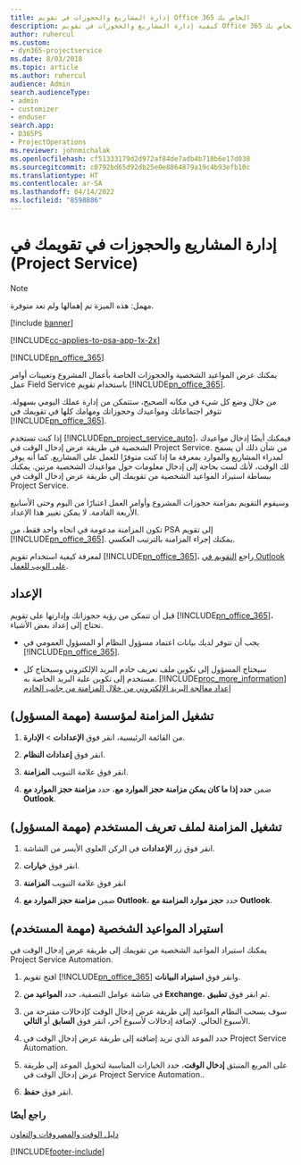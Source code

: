 ```yaml
---
title: إدارة المشاريع والحجوزات في تقويم Office 365 الخاص بك
description: كيفية إدارة المشاريع والحجوزات في تقويم Office 365 الخاص بك
author: ruhercul
ms.custom:
- dyn365-projectservice
ms.date: 8/03/2018
ms.topic: article
ms.author: ruhercul
audience: Admin
search.audienceType:
- admin
- customizer
- enduser
search.app:
- D365PS
- ProjectOperations
ms.reviewer: johnmichalak
ms.openlocfilehash: cf51333179d2d972af84de7adb4b718b6e17d038
ms.sourcegitcommit: c0792bd65d92db25e0e8864879a19c4b93efb10c
ms.translationtype: HT
ms.contentlocale: ar-SA
ms.lasthandoff: 04/14/2022
ms.locfileid: "8598886"
---
```

# <a name="manage-projects-and-bookings-in-your-calendar-project-service"></a>إدارة المشاريع والحجوزات في تقويمك في (Project Service)

> [!Note]
> مهمل: هذه الميزة تم إهمالها ولم تعد متوفرة.

[!include [banner](../includes/psa-now-project-operations.md)]

[!INCLUDE[cc-applies-to-psa-app-1x-2x](../includes/cc-applies-to-psa-app-1x-2x.md)]

[!INCLUDE[pn_office_365](../includes/pn-office-365.md)] 

يمكنك عرض المواعيد الشخصية والحجوزات الخاصة بأعمال المشروع وتعيينات أوامر عمل Field Service باستخدام تقويم [!INCLUDE[pn_office_365](../includes/pn-office-365.md)].  
  
 من خلال وضع كل شيء في مكانه الصحيح، ستتمكن من إدارة عملك اليومي بسهولة. تتوفر اجتماعاتك ومواعيدك وحجوزاتك ومهامك كلها في تقويمك في [!INCLUDE[pn_office_365](../includes/pn-office-365.md)].  
  
 إذا كنت تستخدم [!INCLUDE[pn_project_service_auto](../includes/pn-project-service-auto.md)]، فيمكنك أيضًا إدخال مواعيدك الشخصية في طريقة عرض إدخال الوقت في Project Service. من شأن ذلك أن يسمح لمدراء المشاريع والموارد بمعرفة ما إذا كنت متوفرًا للعمل على المشاريع. كما أنه يوفر لك الوقت، لأنك لست بحاجة إلى إدخال معلومات حول مواعيدك الشخصية مرتين. يمكنك ببساطة استيراد المواعيد الشخصية من تقويمك إلى طريقة عرض إدخال الوقت في Project Service.‬  
  
 وسيقوم التقويم بمزامنة حجوزات المشروع وأوامر العمل اعتبارًا من اليوم وحتى الأسابيع الأربعة القادمة. لا يمكن تغيير هذا الإعداد.  
  
 تكون المزامنة مدعومة في اتجاه واحد فقط، من PSA إلى تقويم [!INCLUDE[pn_office_365](../includes/pn-office-365.md)]. يمكنك إجراء المزامنة بالترتيب العكسي. 
  
 لمعرفة كيفية استخدام تقويم [!INCLUDE[pn_office_365](../includes/pn-office-365.md)]، راجع [التقويم في Outlook على الويب للعمل](https://support.office.com/article/Calendar-in-Outlook-on-the-web-for-business-5219c457-d1fe-4c2f-9032-1a816b88e936).  
  
## <a name="setup"></a>الإعداد  
 قبل أن تتمكن من رؤية حجوزاتك وإدارتها على تقويم [!INCLUDE[pn_office_365](../includes/pn-office-365.md)]، تحتاج إلى إعداد بعض الأشياء.  
  
- يجب أن تتوفر لديك بيانات اعتماد مسؤول النظام أو المسؤول العمومي في [!INCLUDE[pn_office_365](../includes/pn-office-365.md)].  
  
- سيحتاج المسؤول إلى تكوين ملف تعريف خادم البريد الإلكتروني وسيحتاج كل مستخدم إلى تكوين علبة البريد الخاصة به. [!INCLUDE[proc_more_information](../includes/proc-more-information.md)] [إعداد معالجة البريد الإلكتروني من خلال المزامنة من جانب الخادم](/dynamics365/customerengagement/on-premises/admin/set-up-server-side-synchronization-of-email-appointments-contacts-and-tasks)  
  
## <a name="turn-on-synchronization-for-your-organization-admin-task"></a>تشغيل المزامنة لمؤسسة (مهمة المسؤول)  
  
1.  من القائمة الرئيسية، انقر فوق **الإعدادات** > **الإدارة**.  
  
2.  انقر فوق **إعدادات النظام**.  
  
3.  انقر فوق علامة التبويب **المزامنة**.  
  
4.  ضمن **حدد إذا ما كان يمكن مزامنة حجز الموارد مع**، حدد **مزامنة حجز الموارد مع Outlook**.  
  
## <a name="turn-on-synchronization-for-your-user-profile-user-task"></a>تشغيل المزامنة لملف تعريف المستخدم (مهمة المسؤول)  
  
1.  انقر فوق زر **الإعدادات** في الركن العلوي الأيسر من الشاشة.  
  
2.  انقر فوق **خيارات**.  
  
3.  انقر فوق علامة التبويب **المزامنة**  
  
4.  ضمن **مزامنة حجز الموارد مع Outlook**، حدد **حجز موارد المزامنة مع Outlook**.  
  
## <a name="import-your-personal-appointments-user-task"></a>استيراد المواعيد الشخصية (مهمة المستخدم)  
 يمكنك استيراد المواعيد الشخصية من تقويمك إلى طريقة عرض إدخال الوقت في Project Service Automation.‬  
  
1. افتح تقويم [!INCLUDE[pn_office_365](../includes/pn-office-365.md)] وانقر فوق **استيراد البيانات**.  
  
2. في شاشة عوامل التصفية، حدد **المواعيد من Exchange**، ثم انقر فوق **تطبيق**.  
  
3. سوف يسحب النظام المواعيد إلى طريقة عرض إدخال الوقت كإدخالات مقترحة من الأسبوع الحالي. لإضافة إدخالات لأسبوع آخر، انقر فوق **السابق** أو **التالي**.  
  
4. حدد الموعد الذي تريد إضافته إلى طريقة عرض إدخال الوقت في Project Service Automation.  
  
5. على المربع المنبثق **إدخال الوقت**، حدد الخيارات المناسبة لتحويل الموعد إلى طريقة عرض إدخال الوقت في Project Service Automation..  
  
6. انقر فوق **حفظ**.  
  
### <a name="see-also"></a>راجع أيضًا  
 [دليل الوقت والمصروفات والتعاون](../psa/time-expense-collaboration-guide.md)


[!INCLUDE[footer-include](../includes/footer-banner.md)]
